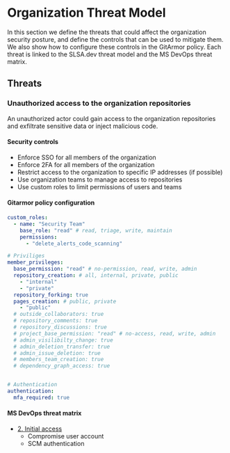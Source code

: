 
# Organization Threat Model

In this section we define the threats that could affect the organization security posture, and define the controls that can be used to mitigate them. We also show how to configure these controls in the GitArmor policy. Each threat is linked to the SLSA.dev threat model and the MS DevOps threat matrix.

## Threats

### Unauthorized access to the organization repositories
An unauthorized actor could gain access to the organization repositories and exfiltrate sensitive data or inject malicious code.

#### Security controls

- Enforce SSO for all members of the organization
- Enforce 2FA for all members of the organization
- Restrict access to the organization to specific IP addresses (if possible)
- Use organization teams to manage access to repositories
- Use custom roles to limit permissions of users and teams

#### Gitarmor policy configuration
```yml
custom_roles:
  - name: "Security Team"
    base_role: "read" # read, triage, write, maintain
    permissions:
      - "delete_alerts_code_scanning"

# Priviliges 
member_privileges:
  base_permission: "read" # no-permission, read, write, admin
  repository_creation: # all, internal, private, public
    - "internal"
    - "private" 
  repository_forking: true 
  pages_creation: # public, private
    - "public"
  # outside_collaborators: true
  # repository_comments: true
  # repository_discussions: true
  # project_base_permission: "read" # no-access, read, write, admin
  # admin_visilibilty_change: true
  # admin_deletion_transfer: true
  # admin_issue_deletion: true
  # members_team_creation: true
  # dependency_graph_access: true


# Authentication
authentication:
  mfa_required: true

```


#### MS DevOps threat matrix
- [2. Initial access](https://www.microsoft.com/en-us/security/blog/2023/04/06/devops-threat-matrix/)
    - Compromise user account
    - SCM authentication




